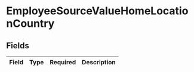 # EmployeeSourceValueHomeLocationCountry


## Fields

| Field       | Type        | Required    | Description |
| ----------- | ----------- | ----------- | ----------- |